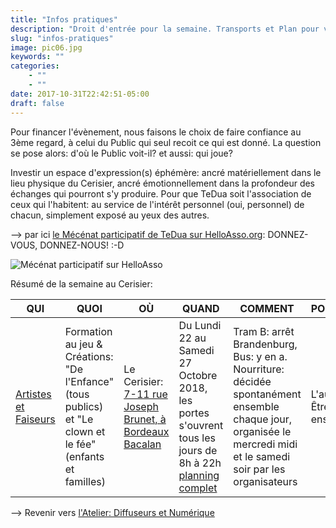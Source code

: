 ```yaml
---
title: "Infos pratiques"
description: "Droit d'entrée pour la semaine. Transports et Plan pour venir au Cerisier..."
slug: "infos-pratiques"
image: pic06.jpg
keywords: ""
categories:
    - ""
    - ""
date: 2017-10-31T22:42:51-05:00
draft: false
---
```


Pour financer l'évènement, nous faisons le choix de faire confiance au 3ème regard,
à celui du Public qui seul recoit ce qui est donné.
La question se pose alors: d'où le Public voit-il? et aussi: qui joue?

Investir un espace d'expression(s) éphémère:
ancré matériellement dans le lieu physique du Cerisier,
ancré émotionnellement dans la profondeur des échanges qui pourront s'y produire.
Pour que TeDua soit l'association de ceux qui l'habitent: au service de l'intérêt personnel (oui, personnel) de chacun, simplement exposé au yeux des autres.


--> par ici [le Mécénat participatif de TeDua sur HelloAsso.org](https://www.helloasso.com/associations/tedua/collectes/kijou-6-jours-de-jeu-ensemble-au-cerisier): DONNEZ-VOUS, DONNEZ-NOUS! :-D


![Mécénat participatif sur HelloAsso](/img/helloasso.png)


Résumé de la semaine au Cerisier:   

QUI | QUOI | OÙ | QUAND | COMMENT  | POURQUOI
------------ | ------------ | ------------ | ------------ | ------------ | ------------
[Artistes et Faiseurs](https://www.association-tedua.fr/blogs/artistes-et-faiseurs/) | Formation au jeu & Créations: "De l'Enfance" (tous publics) et "Le clown et le fée" (enfants et familles) | Le Cerisier: [7-11 rue Joseph Brunet, à Bordeaux Bacalan](https://www.openstreetmap.org/node/2501777908#map=16/44.8742/-0.5460) | Du Lundi 22 au Samedi 27 Octobre 2018, les portes s'ouvrent tous les jours de 8h à 22h [planning complet](https://www.association-tedua.fr/blogs/chemins-de-la-semaine/) | Tram B: arrêt Brandenburg, Bus: y en a. Nourriture: décidée spontanément ensemble chaque jour, organisée le mercredi midi et le samedi soir par les organisateurs | L'autre. Être ensemble.

--> Revenir vers [l'Atelier: Diffuseurs et Numérique ](https://www.association-tedua.fr/blogs/le-d%C3%A9j-diffuseurs-et-num%C3%A9rique/)
